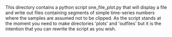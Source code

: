 This directory contains a python script one_file_plot.py that will display a file and write out files containing segments of simple time-series numbers where the samples are assumed not to be clipped.
As the script stands at the moment you need to make directories 'plots' and 'outfiles' but it is the intention that you can rewrite the script as you wish.
